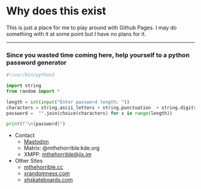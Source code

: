 # Why does this exist

This is just a place for me to play around with Github Pages. I may do something with it at some point but I have no plans for it.

---

### Since you wasted time coming here, help yourself to a python password generator

```python
#!/usr/bin/python3

import string
from random import *

length = int(input("Enter password length: "))
characters = string.ascii_letters + string.punctuation  + string.digits
password =  "".join(choice(characters) for x in range(length))

print(f"\n{password}")
```

* Contact
  * [Mastodon](https://fosstodon.org/@mthehorrible)
  * Matrix: @mthehorrible:kde.org
  * XMPP: mthehorrible@jix.im
* Other Sites
  * [mthehorrible.cc](https://mthehorrible.cc)
  * [xrandomness.com](https://xrandomness.com)
  * [xhskateboards.com](https://xhskateboards.com)


